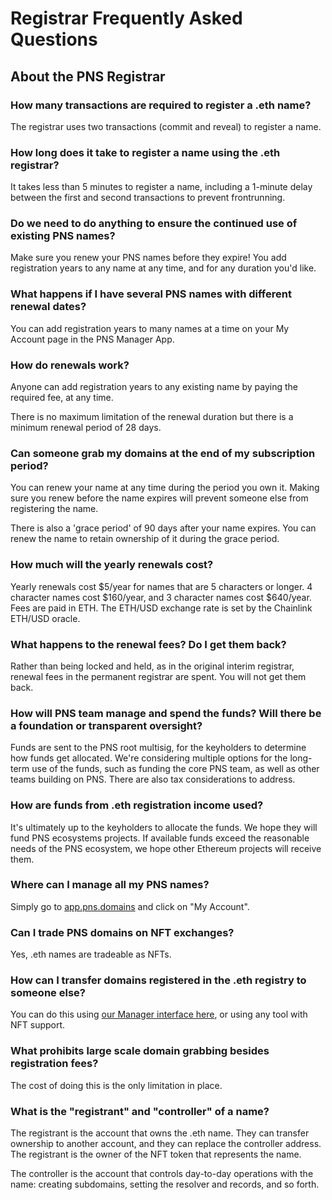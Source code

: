 # Registrar Frequently Asked Questions

## About the PNS Registrar

### How many transactions are required to register a .eth name?

The registrar uses two transactions (commit and reveal) to register a name.

### How long does it take to register a name using the .eth registrar?

It takes less than 5 minutes to register a name, including a 1-minute delay between the first and second transactions to prevent frontrunning.

### Do we need to do anything to ensure the continued use of existing PNS names?

Make sure you renew your PNS names before they expire! You add registration years to any name at any time, and for any duration you'd like.

### What happens if I have several PNS names with different renewal dates?

You can add registration years to many names at a time on your My Account page in the PNS Manager App.

### How do renewals work?

Anyone can add registration years to any existing name by paying the required fee, at any time.

There is no maximum limitation of the renewal duration but there is a minimum renewal period of 28 days.

### Can someone grab my domains at the end of my subscription period?

You can renew your name at any time during the period you own it. Making sure you renew before the name expires will prevent someone else from registering the name.

There is also a 'grace period' of 90 days after your name expires. You can renew the name to retain ownership of it during the grace period.

### How much will the yearly renewals cost?

Yearly renewals cost $5/year for names that are 5 characters or longer. 4 character names cost $160/year, and 3 character names cost $640/year. Fees are paid in ETH. The ETH/USD exchange rate is set by the Chainlink ETH/USD oracle.

### What happens to the renewal fees? Do I get them back?

Rather than being locked and held, as in the original interim registrar, renewal fees in the permanent registrar are spent. You will not get them back.

### How will PNS team manage and spend the funds? Will there be a foundation or transparent oversight?

Funds are sent to the PNS root multisig, for the keyholders to determine how funds get allocated. We're considering multiple options for the long-term use of the funds, such as funding the core PNS team, as well as other teams building on PNS. There are also tax considerations to address.

### How are funds from .eth registration income used?

It's ultimately up to the keyholders to allocate the funds. We hope they will fund PNS ecosystems projects. If available funds exceed the reasonable needs of the PNS ecosystem, we hope other Ethereum projects will receive them.

### Where can I manage all my PNS names?

Simply go to [app.pns.domains](https://app.pns.domains) and click on "My Account".

### Can I trade PNS domains on NFT exchanges?

Yes, .eth names are tradeable as NFTs.

### How can I transfer domains registered in the .eth registry to someone else?

You can do this using [our Manager interface here](https://app.pns.domains), or using any tool with NFT support.

### What prohibits large scale domain grabbing besides registration fees?

The cost of doing this is the only limitation in place.

### What is the "registrant" and "controller" of a name?

The registrant is the account that owns the .eth name. They can transfer ownership to another account, and they can replace the controller address. The registrant is the owner of the NFT token that represents the name.

The controller is the account that controls day-to-day operations with the name: creating subdomains, setting the resolver and records, and so forth.
